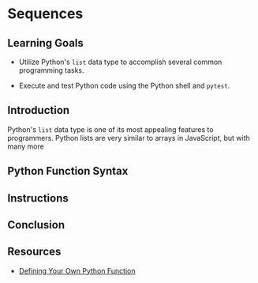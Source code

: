# Sequences

## Learning Goals

- Utilize Python's `list` data type to accomplish several common
programming tasks.

- Execute and test Python code using the Python shell and `pytest`.

## Introduction

Python's `list` data type is one of its most appealing features to programmers.
Python lists are very similar to arrays in JavaScript, but with many more 

## Python Function Syntax

## Instructions

## Conclusion

## Resources

- [Defining Your Own Python Function](https://realpython.com/defining-your-own-python-function/)
